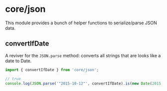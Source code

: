 # core/json

This module provides a bunch of helper functions to serialize/parse JSON data.

## convertIfDate

A reviver for the `JSON.parse` method: converts all strings that are looks like a date to Date.

```js
import { convertIfDate } from 'core/json';

// true
console.log(JSON.parse('"2015-10-12"', convertIfDate).is(new Date(2015, 9, 12)));
```
